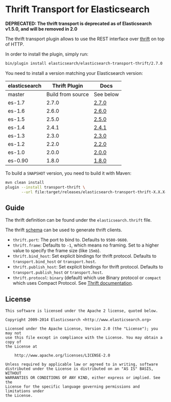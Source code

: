Thrift Transport for Elasticsearch
==================================

**DEPRECATED: The thrift transport is deprecated as of Elasticsearch v1.5.0, and will be removed in 2.0**

The thrift transport plugin allows to use the REST interface over [thrift](http://thrift.apache.org/) on top of HTTP.

In order to install the plugin, simply run:

```sh
bin/plugin install elasticsearch/elasticsearch-transport-thrift/2.7.0
```

You need to install a version matching your Elasticsearch version:

| elasticsearch |    Thrift Plugin      |   Docs     |
|---------------|-----------------------|------------|
| master        |  Build from source    | See below  |
|    es-1.7              |     2.7.0         | [2.7.0](https://github.com/elastic/elasticsearch-transport-thrift/tree/v2.7.0/#version-270-for-elasticsearch-17)                  |
|    es-1.6              |     2.6.0         | [2.6.0](https://github.com/elastic/elasticsearch-transport-thrift/tree/v2.6.0/#version-260-for-elasticsearch-16)                  |
|    es-1.5              |     2.5.0         | [2.5.0](https://github.com/elastic/elasticsearch-transport-thrift/tree/v2.5.0/#version-250-for-elasticsearch-15)                  |
|    es-1.4              |     2.4.1         | [2.4.1](https://github.com/elasticsearch/elasticsearch-transport-thrift/tree/v2.4.1/#version-241-for-elasticsearch-14)                  |
| es-1.3        |  2.3.0                | [2.3.0](https://github.com/elasticsearch/elasticsearch-transport-thrift/tree/v2.3.0/#thrift-transport-for-elasticsearch)  |
| es-1.2        |  2.2.0                | [2.2.0](https://github.com/elasticsearch/elasticsearch-transport-thrift/tree/v2.2.0/#thrift-transport-for-elasticsearch)  |
| es-1.0        |  2.0.0                | [2.0.0](https://github.com/elasticsearch/elasticsearch-transport-thrift/tree/v2.0.0/#thrift-transport-for-elasticsearch)  |
| es-0.90       |  1.8.0                | [1.8.0](https://github.com/elasticsearch/elasticsearch-transport-thrift/tree/v1.8.0/#thrift-transport-for-elasticsearch)  |

To build a `SNAPSHOT` version, you need to build it with Maven:

```bash
mvn clean install
plugin --install transport-thrift \
       --url file:target/releases/elasticsearch-transport-thrift-X.X.X-SNAPSHOT.zip
```

## Guide

The thrift definition can be found under the `elasticsearch.thrift` file.

The thrift [schema](https://github.com/elasticsearch/elasticsearch-transport-thrift/blob/master/elasticsearch.thrift) can be used to generate thrift clients.

* `thrift.port`: The port to bind to. Defaults to `9500-9600`.
* `thrift.frame`: Defaults to `-1`, which means no framing. Set to a higher value to specify the frame size (like `15mb`).
* `thrift.bind_host`: Set explicit bindings for thrift protocol. Defaults to `transport.bind_host` or `transport.host`.
* `thrift.publish_host`: Set explicit bindings for thrift protocol. Defaults to `transport.publish_host` or `transport.host`.
* `thrift.protocol`: `binary` (default) which use Binary protocol or `compact` which uses Compact Protocol. See [Thrift documentation](https://thrift.apache.org/docs/concepts).

License
-------

    This software is licensed under the Apache 2 license, quoted below.

    Copyright 2009-2014 Elasticsearch <http://www.elasticsearch.org>

    Licensed under the Apache License, Version 2.0 (the "License"); you may not
    use this file except in compliance with the License. You may obtain a copy of
    the License at

        http://www.apache.org/licenses/LICENSE-2.0

    Unless required by applicable law or agreed to in writing, software
    distributed under the License is distributed on an "AS IS" BASIS, WITHOUT
    WARRANTIES OR CONDITIONS OF ANY KIND, either express or implied. See the
    License for the specific language governing permissions and limitations under
    the License.
